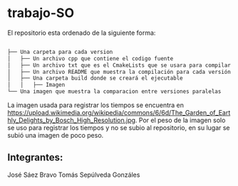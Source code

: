 # trabajo-SO

El repositorio esta ordenado de la siguiente forma:

```bash

├── Una carpeta para cada version
│   ├── Un archivo cpp que contiene el codigo fuente
│   ├── Un archivo txt que es el CmakeLists que se usara para compilar
│   ├── Un archivo README que muestra la compilación para cada versión
│   ├── Una carpeta build donde se creará el ejecutable
│   │   ├── Imagen 
└── Una imagen que muestra la comparacion entre versiones paralelas
```

La imagen usada para registrar los tiempos se encuentra en https://upload.wikimedia.org/wikipedia/commons/6/6d/The_Garden_of_Earthly_Delights_by_Bosch_High_Resolution.jpg.
Por el peso de la imagen solo se uso para registrar los tiempos y no se subio al repositorio, en su lugar se subió una imagen de poco peso.




## Integrantes:
José Sáez Bravo
Tomás Sepúlveda Gonzáles
